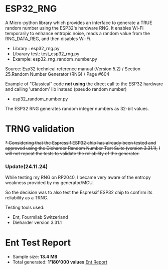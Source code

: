 # ESP32_RNG

A Micro-python library which provides an interface to generate a TRUE random number using the ESP32's hardware RNG. 
It enables Wi-Fi temporarily to enhance entropic noise, reads a random value from the RNG_DATA_REG, and then disables Wi-Fi.

* Library :          esp32_rng.py
* Libarary test:     test_esp32_rng.py
* Example:           esp32_rng_random_number.py

Source:  Esp32 technical reference manual (Version 5.2) / Section 25.Random Number Generator (RNG) / Page #604


Example of "Classical" code **not using** the direct call to the ESP32 hardware and calling 'urandom' lib instead (pseudo random number)
* esp32_random_number.py

The ESP32 RNG generates random integer numbers as 32-bit values.

# TRNG validation
~~* Considering that the Espressif ESP32 chip has already been tested and approved using the Dieharder Random Number Test Suite (version 3.31.1),~~
~~I will not repeat the tests to validate the reliability of the generator.~~
### Update(24.11.24)

While testing my RNG on RP2040, I became very aware of the entropy weakness provided by my generator/MCU. 

So the decision was to also test the Espressif ESP32 chip to confirm its reliability as a TRNG.

Testing tools used:

* Ent, Fourmilab Switzerland
* Dieharder version 3.31.1



# Ent Test Report 
- Sample size: **13.4 MB**
- Total generated: **1'180'000 values**
[Ent Report](https://github.com/MicroControleurMonde/ESP32_RNG/blob/main/Reports/Ent_Report_Analyse.md)
